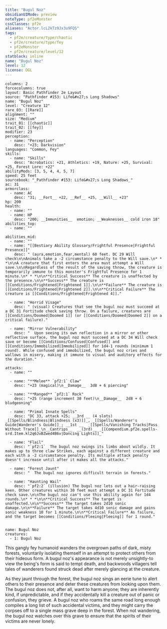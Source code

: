 ```yaml
---
title: "Bugul Noz"
obsidianUIMode: preview
noteType: pf2eMonster
cssClasses: pf2e
aliases: "Actor.lcL2kTz9Jx3u9FQS" 
tags:
  - pf2e/creature/type/chaotic
  - pf2e/creature/type/fey
  - pf2eMonster
  - pf2e/creature/level/12
statblock: inline
name: "Bugul Noz"
level: 12
license: OGL
---
```


```statblock
columns: 2
forcecolumns: true
layout: Basic Pathfinder 2e Layout
source: "Pathfinder #153: Life&#x27;s Long Shadows"
name: "Bugul Noz"
level: "Creature 12"
rare_03: [[Rare]]
alignment: ""
size: "Medium"
trait_01: [[chaotic]]
trait_02: [[fey]]
modifier: 23
perception:
  - name: "Perception"
    desc: "+23; Darkvision"
languages: "Common, Fey"
skills:
  - name: "Skills"
    desc: "Acrobatics: +21, Athletics: +19, Nature: +25, Survival: +25, Forest Lore: +22"
abilityMods: [3, 5, 4, 4, 5, 7]
speed: 25 feet
sourcebook: "_Pathfinder #153: Life&#x27;s Long Shadows_"
ac: 31
armorclass:
  - name: AC
    desc: "31; __Fort__ +22, __Ref__ +25, __Will__ +23"
hp: 200
health:
  - name: ""
  - name: HP
    desc: "200; __Immunities__  emotion; __Weaknesses__ cold iron 18"
abilities_top:
  - name: ""

abilities_mid:
  - name: ""
  - name: "[[Bestiary Ability Glossary/Frightful Presence|Frightful Presence]]"
    desc: " (aura,emotion,fear,mental) 60 feet. DC 29 Will check\n\nAnimals take a -2 circumstance penalty to the Will save.\n* * *\n\nA creature that first enters the area must attempt a Will save.\n\nRegardless of the result of the saving throw, the creature is temporarily immune to this monster's Frightful Presence for 1 minute.\n* * *\n\n**Critical Success** The creature is unaffected by the presence.\n\n**Success** The creature is [[Conditions/Frightened|Frightened 1]].\n\n**Failure** The creature is [[Conditions/Frightened|Frightened 2]].\n\n**Critical Failure** The creature is [[Conditions/Frightened|Frightened 4]]."

  - name: "Horrid Visage"
    desc: " (visual) Creatures that see the bugul noz must succeed at a DC 31 Fortitude check saving throw. On a failure, creatures are [[Conditions/Doomed|Doomed 1]] (or [[Conditions/Doomed|Doomed 2]] on a critical failure)."

  - name: "Mirror Vulnerability"
    desc: "  Upon seeing its own reflection in a mirror or other reflective surface, the bugul noz must succeed at a DC 34 Will check save or become [[Conditions/Confused|Confused]] and [[Conditions/Immobilized|Immobilized]] for 1d4-1 rounds (minimum 1 round). While confused and immobilized, the bugul noz cries and wallows in misery, making it immune to visual and auditory effects for the duration."

attacks:
  - name: ""

  - name: "**Melee** `pf2:1` Claw"
    desc: "+23 (magical)\n__Damage__  3d8 + 6 piercing"

  - name: "**Ranged** `pf2:1` Rock"
    desc: "+25 (range increment 30 feet)\n__Damage__  2d8 + 6 bludgeoning"

  - name: "Primal Innate Spells"
    desc: "DC 33, attack +25; __3rd __ (4 slots) _[[Spells/Blindness|Blindness (x3)]]_, _[[Spells/Wanderer's Guide|Wanderer's Guide]]_; __1st __  _[[Spells/Vanishing Tracks|Pass Without Trace]]_\n__Cantrips__  __(3rd)__ _[[Compendium.pf2e.spells-srd.Item.kl2q6JvBZwed4B6v|Dancing Lights]]_"

  - name: "Flail"
    desc: "`pf2:1`  The bugul noz swings its limbs about wildly. It makes up to three claw Strikes, each against a different creature and each with a -2 circumstance penalty. Its multiple attack penalty doesn't increase until after it makes all the attacks."

  - name: "Forest Jaunt"
    desc: "  The bugul noz ignores difficult terrain in forests."

  - name: "Haunting Wail"
    desc: "`pf2:2` (illusion) The bugul noz lets out a hair-raising keen. Other creatures within 30 feet must attempt a DC 31 Fortitude check save.\n\nThe bugul noz can't use this ability again for 1d4 rounds.\n* * *\n\n**Critical Success** The target is unaffected.\n\n**Success** The target takes 2d10 sonic damage.\n\n**Failure** The target takes 4d10 sonic damage and gains sonic weakness 10 for 1 minute.\n\n**Critical Failure** As failure, and the target becomes [[Conditions/Fleeing|Fleeing]] for 1 round."
 
```

```encounter-table
name: Bugul Noz
creatures:
  - 1: Bugul Noz
```



This gangly fey humanoid wanders the overgrown paths of dark, misty forests, voluntarily isolating themself in an attempt to protect others from their hideous form. A bugul noz's appearance is not merely unsightly-to view the being's form is said to tempt death, and backwoods villagers tell tales of wanderers found struck dead after merely glancing at the creature.

As they jaunt through the forest, the bugul noz sings an eerie tune to alert others to their presence and deter these creatures from looking upon them. The bugul noz does not, after all, want to harm anyone; they are inherently kind, if unpredictable, and if they accidentally kill a creature out of panic or confusion, they grieve. A bugul noz who roams the same road long enough compiles a long list of such accidental victims, and they might carry the corpses off to a single mass grave deep in the forest. When not wandering, the bugul noz watches over this grave to ensure that the spirits of their victims are never lonely.
